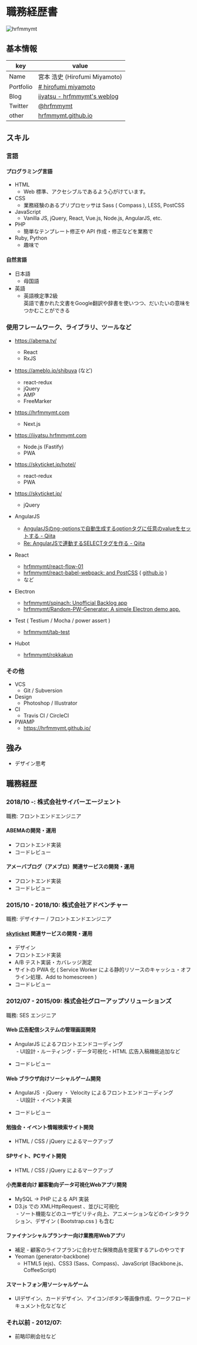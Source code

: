 # 職務経歴書

![hrfmmymt](media/hrfmmymt.jpg)

## 基本情報

|key|value|
|---|-----|
|Name|宮本 浩史 (Hirofumi Miyamoto)|
|Portfolio|[# hirofumi miyamoto](//hrfmmymt.com)|
|Blog|[iiyatsu - hrfmmymt's weblog](//iiyatsu.hrfmmymt.com)|
|Twitter|[@hrfmmymt](//twitter.com/hrfmmymt)|
|other|[hrfmmymt.github.io](//hrfmmymt.github.io/)|

## スキル

### 言語

#### プログラミング言語
  - HTML
    - Web 標準、アクセシブルであるよう心がけています。
  - CSS
    - 業務経験のあるプリプロセッサは Sass ( Compass ), LESS, PostCSS
  - JavaScript
    - Vanilla JS, jQuery, React, Vue.js, Node.js, AngularJS, etc.
  - PHP
    - 簡単なテンプレート修正や API 作成・修正などを業務で
  - Ruby, Python
    - 趣味で

#### 自然言語
  - 日本語
    - 母国語
  - 英語
    - 英語検定準2級<br>英語で書かれた文書をGoogle翻訳や辞書を使いつつ、だいたいの意味をつかむことができる

### 使用フレームワーク、ライブラリ、ツールなど
  - https://abema.tv/
    - React
    - RxJS

  - https://ameblo.jp/shibuya (など)
    - react-redux
    - jQuery
    - AMP
    - FreeMarker

  - https://hrfmmymt.com
    - Next.js
  
  - https://iiyatsu.hrfmmymt.com
    - Node.js (Fastify)
    - PWA

  - https://skyticket.jp/hotel/
    - react-redux
    - PWA
  
  - https://skyticket.jp/
    - jQuery

  - AngularJS
    - [AngularJSのng-optionsで自動生成するoptionタグに任意のvalueをセットする - Qiita](//qiita.com/hrfmmymt/items/e3ed8138a3218ad2b794)
    - [Re: AngularJSで連動するSELECTタグを作る - Qiita](//qiita.com/hrfmmymt/items/af79e5e3ffacac3765e5)
  - React
    - [hrfmmymt/react-flow-01](//github.com/hrfmmymt/react-flow-01)
    - [hrfmmymt/react-babel-webpack: and PostCSS](//github.com/hrfmmymt/react-babel-webpack) ( [github.io](//hrfmmymt.github.io/react-babel-webpack/) )
    - など
  - Electron
    - [hrfmmymt/spinach: Unofficial Backlog app](//github.com/hrfmmymt/spinach)
    - [hrfmmymt/Random-PW-Generator: A simple Electron demo app.](//github.com/hrfmmymt/Random-PW-Generator)
  - Test ( Testium / Mocha / power assert )
    - [hrfmmymt/tab-test](//github.com/hrfmmymt/tab-test)
  - Hubot
    - [hrfmmymt/rokkakun](//github.com/hrfmmymt/rokkakun)

### その他

  - VCS
    - Git / Subversion
  - Design
    - Photoshop / Illustrator
  - CI
    - Travis CI / CircleCI
  - PWAMP
    - https://hrfmmymt.github.io/

## 強み
- デザイン思考

## 職務経歴

### 2018/10 -: 株式会社サイバーエージェント

職務: フロントエンドエンジニア

#### ABEMAの開発・運用

- フロントエンド実装
- コードレビュー

#### アメーバブログ（アメブロ）関連サービスの開発・運用

- フロントエンド実装
- コードレビュー

### 2015/10 - 2018/10: 株式会社アドベンチャー

職務: デザイナー / フロントエンドエンジニア

#### [skyticket](https://skyticket.jp/) 関連サービスの開発・運用

- デザイン
- フロントエンド実装
- A/B テスト実装・カバレッジ測定
- サイトの PWA 化 ( Service Worker による静的リソースのキャッシュ・オフライン処理、Add to homescreen )
- コードレビュー

### 2012/07 - 2015/09: 株式会社グローアップソリューションズ

職務: SES エンジニア

#### Web 広告配信システムの管理画面開発

- AngularJS によるフロントエンドコーディング  
  - UI設計・ルーティング・データ可視化・HTML 広告入稿機能追加など

- コードレビュー

#### Web ブラウザ向けソーシャルゲーム開発

- AngularJS ・jQuery ・ Velocity によるフロントエンドコーディング  
  - UI設計・イベント実装

- コードレビュー

#### 勉強会・イベント情報検索サイト開発

- HTML / CSS / jQuery によるマークアップ

#### SPサイト、PCサイト開発

- HTML / CSS / jQuery によるマークアップ

#### 小売業者向け 顧客動向データ可視化Webアプリ開発

- MySQL -> PHP による API 実装
- D3.js での XMLHttpRequest 、並びに可視化  
  - ソート機能などのユーザビリティ向上、アニメーションなどのインタラクション、デザイン ( Bootstrap.css ) も含む

#### ファイナンシャルプランナー向け業務用Webアプリ

- 補足 - 顧客のライフプランに合わせた保険商品を提案するアレのやつです
- Yeoman (generator-backbone)  
  - HTML5 (ejs)、CSS3 (Sass、Compass)、JavaScript (Backbone.js、CoffeeScript)
  
#### スマートフォン用ソーシャルゲーム

- UIデザイン、カードデザイン、アイコン/ボタン等画像作成、ワークフロードキュメント化などなど

### それ以前 - 2012/07: 
- 前略印刷会社など
